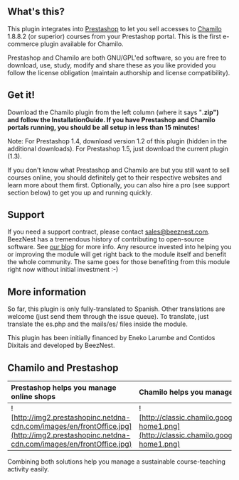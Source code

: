 ## What's this? ##

This plugin integrates into [Prestashop](http://www.prestashop.com) to let you sell accesses to [Chamilo](http://www.chamilo.org) 1.8.8.2 (or superior) courses from your Prestashop portal. This is the first e-commerce plugin available for Chamilo.

Prestashop and Chamilo are both GNU/GPL'ed software, so you are free to download, use, study, modify and share these as you like provided you follow the license obligation (maintain authorship and license compatibility).

## Get it! ##

Download the Chamilo plugin from the left column (where it says "**.zip") and follow the InstallationGuide. If you have Prestashop and Chamilo portals running, you should be all setup in less than 15 minutes!**

Note: For Prestashop 1.4, download version 1.2 of this plugin (hidden in the additional downloads). For Prestashop 1.5, just download the current plugin (1.3).

If you don't know what Prestashop and Chamilo are but you still want to sell courses online, you should definitely get to their respective websites and learn more about them first. Optionally, you can also hire a pro (see support section below) to get you up and running quickly.

## Support ##

If you need a support contract, please contact sales@beeznest.com. BeezNest has a tremendous history of contributing to open-source software. See [our blog](http://beeznest.wordpress.com/contributing-to-floss/) for more info.
Any resource invested into helping you or improving the module will get right back to the module itself and benefit the whole community. The same goes for those benefiting from this module right now without initial investment :-)

## More information ##

So far, this plugin is only fully-translated to Spanish. Other translations are welcome (just send them through the issue queue). To translate, just translate the es.php and the mails/es/ files inside the module.

This plugin has been initially financed by Eneko Larumbe and Contidos Dixitais and developed by BeezNest.

## Chamilo and Prestashop ##

|Prestashop helps you manage online shops | Chamilo helps you manage online courses |
|:----------------------------------------|:----------------------------------------|
| ![http://img2.prestashopinc.netdna-cdn.com/images/en/frontOffice.jpg](http://img2.prestashopinc.netdna-cdn.com/images/en/frontOffice.jpg)| ![http://classic.chamilo.googlecode.com/hg/tests/history/1.8.8.2/640x480/course-home1.png](http://classic.chamilo.googlecode.com/hg/tests/history/1.8.8.2/640x480/course-home1.png) |

Combining both solutions help you manage a sustainable course-teaching activity easily.